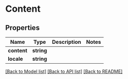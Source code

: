 # Content

## Properties
Name | Type | Description | Notes
------------ | ------------- | ------------- | -------------
**content** | **string** |  | 
**locale** | **string** |  | 

[[Back to Model list]](../README.md#documentation-for-models) [[Back to API list]](../README.md#documentation-for-api-endpoints) [[Back to README]](../README.md)


